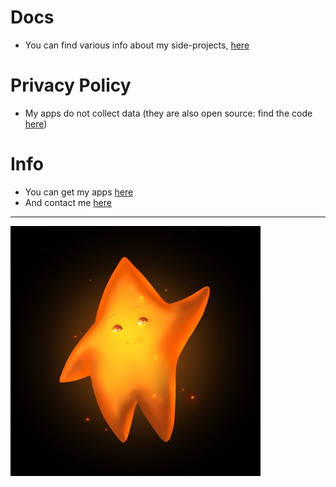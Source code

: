 # Docs
- You can find various info about my side-projects, [here](https://github.com/daniSpringer/docs)

# Privacy Policy
- My apps do not collect data (they are also open source: find the code [here](https://github.com/DaniSpringer))

# Info
- You can get my apps [here](https://apps.apple.com/us/developer/daniel-springer/id1402417666)
- And contact me [here](https://forms.gle/nkLPf2BcZy8V3VHA9)
***
![logo](https://github.com/danispringer/docs/blob/master/images/star-400.jpg?raw=true&sanitize=true)